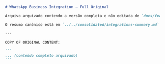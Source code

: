 ````markdown
# WhatsApp Business Integration — Full Original

Arquivo arquivado contendo a versão completa e não editada de `docs/features/integrations/whatsapp-business.md` antes da consolidação.

O resumo canônico está em `../../consolidated/integrations-summary.md`.

---

COPY OF ORIGINAL CONTENT:

```
... (conteúdo completo arquivado)
```
````
